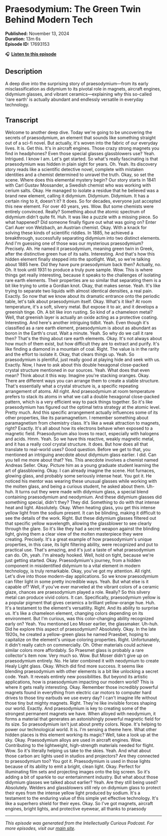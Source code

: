 # Praesodymium: The Green Twin Behind Modern Tech

**Published:** November 13, 2024  
**Duration:** 13m 6s  
**Episode ID:** 17693153

🎧 **[Listen to this episode](https://intellectuallycurious.buzzsprout.com/2529712/episodes/17693153-praesodymium-the-green-twin-behind-modern-tech)**

## Description

A deep dive into the surprising story of praesodymium—from its early misclassification as didymium to its pivotal role in magnets, aircraft engines, didymium glasses, and vibrant ceramics—explaining why this so-called 'rare earth' is actually abundant and endlessly versatile in everyday technology.

## Transcript

Welcome to another deep dive. Today we're going to be uncovering the secrets of praesodymium, an element that sounds like something straight out of a sci-fi novel. But actually, it's woven into the fabric of our everyday lives. It is. Get this. It's in aircraft engines. Those crazy strong magnets you find in headphones? Even those special glasses glassblowers use? Yeah. Intrigued. I know I am. Let's get started. So what's really fascinating is that praesodymium was hidden in plain sight for years. Oh. Yeah. Its discovery story reads like a scientific detective novel, complete with mistaken identities and a chemist determined to unravel the truth. Okay, so set the scene. Where does this elemental mystery begin? Our story starts in 1841 with Carl Gustav Mossander, a Swedish chemist who was working with cerium salts. Okay. He managed to isolate a residue that he believed was a brand new element, calling it didymium. Didymium. Didymium. It has a certain ring to it, doesn't it? It does. So for decades, everyone just accepted this new element. For over 40 years, yes. Wow. But some chemists were entirely convinced. Really? Something about the atomic spectrum of didymium didn't quite fit. Huh. It was like a puzzle with a missing piece. So what happened? Did someone finally figure out what was going on? Enter Carl Auer von Welzbach, an Austrian chemist. Okay. With a knack for solving these kinds of scientific riddles. In 1885, he achieved a breakthrough, successfully separating didymium into two distinct elements. And I'm guessing one of those was our mysterious praesodymium? Precisely. Ah. He named it praesodymium, meaning green twin in Greek, after the distinctive green hue of its salts. Interesting. And that's how this hidden element finally stepped into the spotlight. Wait, so we're talking about 1885 here. Did they have pure praesodymium back then? Actually, no. Oh. It took until 1931 to produce a truly pure sample. Wow. This is where things get really interesting, because it speaks to the challenges of isolating rare earth elements. Their properties are so similar that separating them is a bit like trying to untie a Gordian knot. Okay, that makes sense. Yeah. It's like trying to separate two liquids with almost identical densities, a real pain. Exactly. So now that we know about its dramatic entrance onto the periodic table, let's talk about praesodymium itself. Okay. What's it like? At room temperature, it's a soft, silvery metal. But expose it to air, and it develops a greenish tinge. Oh. A bit like iron rusting. So kind of a chameleon metal? Well, that greenish layer is actually an oxide acting as a protective coating. Interesting. And here's another intriguing tidbit. Yeah. Even though it's classified as a rare earth element, praesodymium is about as abundant as boron in the Earth's crust. Wait a minute. Yeah. So why do we call it rare then? That's the thing about rare earth elements. Okay. It's not always about how much of them exist, but how difficult they are to extract and purify. It's like finding a diamond in a mountain of coal. Right. The value is in the rarity and the effort to isolate it. Okay, that clears things up. Yeah. So praesodymium is plentiful, just really good at playing hide and seek with us. Exactly. Now, I have to ask about this double hexagonal close-packed crystal structure mentioned in our sources. Yeah. What does that even mean? Think about it this way. Imagine you're stacking oranges. Okay. There are different ways you can arrange them to create a stable structure. That's essentially what a crystal structure is, a specific repeating arrangement of atoms. All right. And praesodymium at room temperature prefers to stack its atoms in what we call a double hexagonal close-packed pattern, which is a very efficient way to pack things together. So it's like praesodymium has figured out the optimal tetra strategy at the atomic level. Pretty much. And this specific arrangement actually influences some of its other properties, like its paramagnetism. I remember something about paramagnetism from chemistry class. It's like a weak attraction to magnets, right? Exactly. It's all about how its electrons behave when exposed to a magnetic field. Praesodymium also loves to react, especially with halogens and acids. Hmm. Yeah. So we have this reactive, weakly magnetic metal, and it has a really cool crystal structure. It does. But how does all that translate to real-world uses? Good question. Before we get to that, you mentioned an intriguing anecdote about didymium glass earlier. I did. Can you tell me more about that? Yes. This anecdote involves a chemist named Andreas Seller. Okay. Picture him as a young graduate student learning the art of glassblowing. Okay. I can already imagine the scene. Hot furnaces, glowing glass, and probably some seriously intense heat. You got it. He noticed his mentor was wearing these unusual glasses while working with the molten glass, and being a curious student, he asked about them. Uh-huh. It turns out they were made with didymium glass, a special blend containing praesodymium and neodymium. And these didymium glasses did something special, didn't they? They did. Something to do with that intense heat and light. Absolutely. Okay. When heating glass, you get this intense yellow light from the sodium present. It can be blinding, making it difficult to see the details of the work. Right. But these didymium glasses filtered out that specific yellow wavelength, allowing the glassblower to see clearly through the glare. So it's like they had a secret weapon against the blinding light, giving them a clear view of the molten masterpiece they were creating. Precisely. It's a great example of how praesodymium's unique properties, in this case, its light filtering ability, were recognized and put to practical use. That's amazing, and it's just a taste of what praesodymium can do. Oh, yeah. I'm already hooked. Well, hold on tight, because we're just getting started. Okay. Praesodymium's journey, from a hidden component in misidentified didymium to a vital element in modern technology, is truly remarkable. Okay, you've got my attention. All right. Let's dive into those modern-day applications. So we know praesodymium can filter light in some pretty incredible ways. Yeah. But what else is it capable of? Well, if you've ever marveled at the vibrant colors of a ceramic glaze, chances are praesodymium played a role. Really? So this silvery metal can produce vivid colors. It can. Specifically, praesodymium yellow is a popular pigment that gives ceramics a brilliant yellow-orange hue. Huh. It's a testament to the element's versatility. Right. And its ability to surprise us. It's like a chameleon element, changing colors depending on its environment. But I'm curious, was this color-changing ability recognized early on? Yeah. You mentioned Leo Moser earlier, the glassmaker. Uh-huh. Did he explore this aspect of praesodymium? Absolutely. Okay. In the late 1920s, he created a yellow-green glass he named Praesbet, hoping to capitalize on the element's unique coloring properties. Right. Unfortunately, it didn't really catch on commercially. Oh. Other materials could achieve similar colors more affordably. So Praesmet glass is probably a rare collector's item now. Very much so. Wow. But Moser didn't give up on praesodymium entirely. No. He later combined it with neodymium to create Healy Light glass. Okay. Which did find more success. It seems like blending praesodymium with other elements is a bit like unlocking a secret code. Yeah. It reveals entirely new possibilities. But beyond its artistic applications, how is praesodymium impacting our modern world? This is where it gets really interesting. Okay. Remember those incredibly powerful magnets found in everything from electric car motors to computer hard drives to those tiny earbuds we use every day? I can't imagine life without those tiny but mighty magnets. Right. They're like invisible forces shaping our world. Exactly. And praesodymium is key to creating some of the strongest permanent magnets we have. When alloyed with neodymium, it forms a material that generates an astonishingly powerful magnetic field for its size. So praesodymium isn't just about pretty colors. Nope. It's helping to power our technological world. It is. I'm sensing a theme here. What other hidden places is this element working its magic? Well, take a look up at the sky. Okay. Praesodymium alloys are used in aircraft engines. Wow. Contributing to the lightweight, high-strength materials needed for flight. Wow. So it's literally helping us take to the skies. Yeah. And what about those carbon arc lights used in studios and projectors? Are they connected to praesodymium too? You got it. Praesodymium is used in those lights because of its ability to emit a bright, clean light. Okay. Perfect for illuminating film sets and projecting images onto the big screen. So it's adding a bit of sparkle to our entertainment industry. But what about those didymium glasses we talked about earlier? Yeah. Are they still being used? Absolutely. Welders and glassblowers still rely on didymium glass to protect their eyes from the intense yellow light produced by sodium. It's a testament to the enduring value of this simple yet effective technology. It's like a superhero shield for their eyes. Okay. So I've got magnets, aircraft engines, bright lights, and protective eyewear, all thanks to praesody

---
*This episode was generated from the Intellectually Curious Podcast. For more episodes, visit our [main site](https://intellectuallycurious.buzzsprout.com).*
